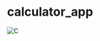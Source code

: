 # calculator_app
![C](https://user-images.githubusercontent.com/63020393/197367282-3733ab63-8144-468a-bf8e-aba71a7f252a.PNG)
